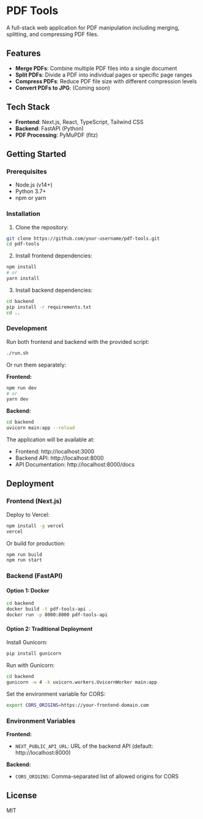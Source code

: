 # PDF Tools

A full-stack web application for PDF manipulation including merging, splitting, and compressing PDF files.

## Features

- **Merge PDFs**: Combine multiple PDF files into a single document
- **Split PDFs**: Divide a PDF into individual pages or specific page ranges
- **Compress PDFs**: Reduce PDF file size with different compression levels
- **Convert PDFs to JPG**: (Coming soon)

## Tech Stack

- **Frontend**: Next.js, React, TypeScript, Tailwind CSS
- **Backend**: FastAPI (Python)
- **PDF Processing**: PyMuPDF (fitz)

## Getting Started

### Prerequisites

- Node.js (v14+)
- Python 3.7+
- npm or yarn

### Installation

1. Clone the repository:
```bash
git clone https://github.com/your-username/pdf-tools.git
cd pdf-tools
```

2. Install frontend dependencies:
```bash
npm install
# or
yarn install
```

3. Install backend dependencies:
```bash
cd backend
pip install -r requirements.txt
cd ..
```

### Development

Run both frontend and backend with the provided script:
```bash
./run.sh
```

Or run them separately:

**Frontend:**
```bash
npm run dev
# or
yarn dev
```

**Backend:**
```bash
cd backend
uvicorn main:app --reload
```

The application will be available at:
- Frontend: http://localhost:3000
- Backend API: http://localhost:8000
- API Documentation: http://localhost:8000/docs

## Deployment

### Frontend (Next.js)

Deploy to Vercel:
```bash
npm install -g vercel
vercel
```

Or build for production:
```bash
npm run build
npm run start
```

### Backend (FastAPI)

#### Option 1: Docker

```bash
cd backend
docker build -t pdf-tools-api .
docker run -p 8000:8000 pdf-tools-api
```

#### Option 2: Traditional Deployment

Install Gunicorn:
```bash
pip install gunicorn
```

Run with Gunicorn:
```bash
cd backend
gunicorn -w 4 -k uvicorn.workers.UvicornWorker main:app
```

Set the environment variable for CORS:
```bash
export CORS_ORIGINS=https://your-frontend-domain.com
```

### Environment Variables

**Frontend:**
- `NEXT_PUBLIC_API_URL`: URL of the backend API (default: http://localhost:8000)

**Backend:**
- `CORS_ORIGINS`: Comma-separated list of allowed origins for CORS

## License

MIT